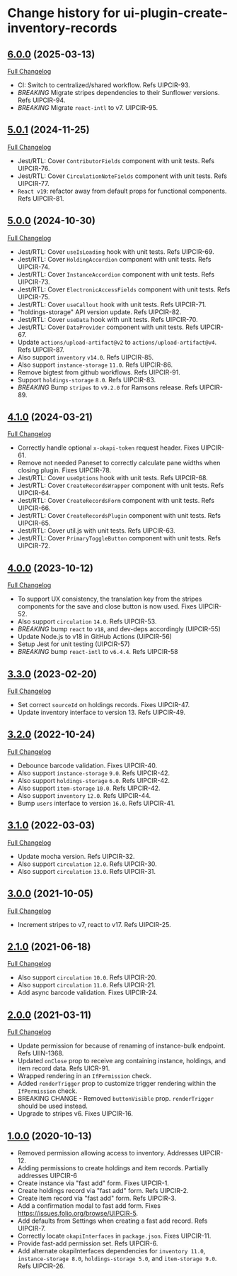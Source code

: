 # Change history for ui-plugin-create-inventory-records

## [6.0.0](https://github.com/folio-org/ui-plugin-create-inventory-records/tree/v6.0.0) (2025-03-13)
[Full Changelog](https://github.com/folio-org/ui-plugin-create-inventory-records/compare/v5.0.1...v6.0.0)

* CI: Switch to centralized/shared workflow. Refs UIPCIR-93.
* *BREAKING* Migrate stripes dependencies to their Sunflower versions. Refs UIPCIR-94.
* *BREAKING* Migrate `react-intl` to v7. UIPCIR-95.

## [5.0.1](https://github.com/folio-org/ui-plugin-create-inventory-records/tree/v5.0.1) (2024-11-25)
[Full Changelog](https://github.com/folio-org/ui-plugin-create-inventory-records/compare/v5.0.0...v5.0.1)

* Jest/RTL: Cover `ContributorFields` component with unit tests. Refs UIPCIR-76.
* Jest/RTL: Cover `CirculationNoteFields` component with unit tests. Refs UIPCIR-77.
* `React v19`: refactor away from default props for functional components. Refs UIPCIR-81.

## [5.0.0](https://github.com/folio-org/ui-plugin-create-inventory-records/tree/v5.0.0) (2024-10-30)
[Full Changelog](https://github.com/folio-org/ui-plugin-create-inventory-records/compare/v4.1.0...v5.0.0)

* Jest/RTL: Cover `useIsLoading` hook with unit tests. Refs UIPCIR-69.
* Jest/RTL: Cover `HoldingAccordion` component with unit tests. Refs UIPCIR-74.
* Jest/RTL: Cover `InstanceAccordion` component with unit tests. Refs UIPCIR-73.
* Jest/RTL: Cover `ElectronicAccessFields` component with unit tests. Refs UIPCIR-75.
* Jest/RTL: Cover `useCallout` hook with unit tests. Refs UIPCIR-71.
* "holdings-storage" API version update. Refs UIPCIR-82.
* Jest/RTL: Cover `useData` hook with unit tests. Refs UIPCIR-70.
* Jest/RTL: Cover `DataProvider` component with unit tests. Refs UIPCIR-67.
* Update `actions/upload-artifact@v2` to `actions/upload-artifact@v4`. Refs UIPCIR-87.
* Also support `inventory` `v14.0`. Refs UIPCIR-85.
* Also support `instance-storage` `11.0`. Refs UIPCIR-86.
* Remove bigtest from github workflows. Refs UIPCIR-91.
* Support `holdings-storage` `8.0`. Refs UIPCIR-83.
* *BREAKING* Bump `stripes` to `v9.2.0` for Ramsons release. Refs UIPCIR-89.

## [4.1.0](https://github.com/folio-org/ui-plugin-create-inventory-records/tree/v4.1.0) (2024-03-21)
[Full Changelog](https://github.com/folio-org/ui-plugin-create-inventory-records/compare/v4.0.0...v4.1.0)

* Correctly handle optional `x-okapi-token` request header. Fixes UIPCIR-61.
* Remove not needed Paneset to correctly calculate pane widths when closing plugin. Fixes UIPCIR-78.
* Jest/RTL: Cover `useOptions` hook with unit tests. Refs UIPCIR-68.
* Jest/RTL: Cover `CreateRecordsWrapper` component with unit tests. Refs UIPCIR-64.
* Jest/RTL: Cover `CreateRecordsForm` component with unit tests. Refs UIPCIR-66.
* Jest/RTL: Cover `CreateRecordsPlugin` component with unit tests. Refs UIPCIR-65.
* Jest/RTL: Cover util.js with unit tests. Refs UIPCIR-63.
* Jest/RTL: Cover `PrimaryToggleButton` component with unit tests. Refs UIPCIR-72.

## [4.0.0](https://github.com/folio-org/ui-plugin-create-inventory-records/tree/v4.0.0) (2023-10-12)
[Full Changelog](https://github.com/folio-org/ui-plugin-create-inventory-records/compare/v3.3.0...v4.0.0)

* To support UX consistency, the translation key from the stripes components for the save and close button is now used. Fixes UIPCIR-52.
* Also support `circulation` `14.0`. Refs UIPCIR-53.
* *BREAKING* bump `react` to `v18`, and dev-deps accordingly (UIPCIR-55)
* Update Node.js to v18 in GitHub Actions (UIPCIR-56)
* Setup Jest for unit testing (UIPCIR-57)
* *BREAKING* bump `react-intl` to `v6.4.4`. Refs UIPCIR-58

## [3.3.0](https://github.com/folio-org/ui-plugin-create-inventory-records/tree/v3.3.0) (2023-02-20)
[Full Changelog](https://github.com/folio-org/ui-plugin-create-inventory-records/compare/v3.2.0...v3.3.0)

* Set correct `sourceId` on holdings records. Fixes UIPCIR-47.
* Update inventory interface to version 13. Refs UIPCIR-49.

## [3.2.0](https://github.com/folio-org/ui-plugin-create-inventory-records/tree/v3.2.0) (2022-10-24)
[Full Changelog](https://github.com/folio-org/ui-plugin-create-inventory-records/compare/v3.1.0...v3.2.0)

* Debounce barcode validation. Fixes UIPCIR-40.
* Also support `instance-storage` `9.0`. Refs UIPCIR-42.
* Also support `holdings-storage` `6.0`. Refs UIPCIR-42.
* Also support `item-storage` `10.0`. Refs UIPCIR-42.
* Also support `inventory` `12.0`. Refs UIPCIR-44.
* Bump `users` interface to version `16.0`. Refs UIPCIR-41.

## [3.1.0](https://github.com/folio-org/ui-plugin-create-inventory-records/tree/v3.1.0) (2022-03-03)
[Full Changelog](https://github.com/folio-org/ui-plugin-create-inventory-records/compare/v3.0.0...v3.1.0)

* Update mocha version. Refs UIPCIR-32.
* Also support `circulation` `12.0`. Refs UIPCIR-30.
* Also support `circulation` `13.0`. Refs UIPCIR-31.

## [3.0.0](https://github.com/folio-org/ui-plugin-create-inventory-records/tree/v3.0.0) (2021-10-05)
[Full Changelog](https://github.com/folio-org/ui-plugin-create-inventory-records/compare/v2.1.0...v3.0.0)

* Increment stripes to v7, react to v17. Refs UIPCIR-25.

## [2.1.0](https://github.com/folio-org/ui-plugin-create-inventory-records/tree/v2.1.0) (2021-06-18)
[Full Changelog](https://github.com/folio-org/ui-plugin-create-inventory-records/compare/v2.0.0...v2.1.0)

* Also support `circulation` `10.0`. Refs UIPCIR-20.
* Also support `circulation` `11.0`. Refs UIPCIR-21.
* Add async barcode validation. Fixes UIPCIR-24.

## [2.0.0](https://github.com/folio-org/ui-plugin-create-inventory-records/tree/v2.0.0) (2021-03-11)
[Full Changelog](https://github.com/folio-org/ui-plugin-create-inventory-records/compare/v1.0.0...v2.0.0)

* Update permission for because of renaming of instance-bulk endpoint. Refs UIIN-1368.
* Updated `onClose` prop to receive arg containing instance, holdings, and item record data. Refs UICR-91.
* Wrapped rendering in an `IfPermission` check.
* Added `renderTrigger` prop to customize trigger rendering within the `IfPermission` check.
* BREAKING CHANGE - Removed `buttonVisible` prop. `renderTrigger` should be used instead.
* Upgrade to stripes v6. Fixes UIPCIR-16.

## [1.0.0](https://github.com/folio-org/ui-plugin-create-inventory-records/tree/v1.0.0) (2020-10-13)

* Removed permission allowing access to inventory.  Addresses UIPCIR-12.
* Adding permissions to create holdings and item records.  Partially addresses UIPCIR-6
* Create instance via "fast add" form. Fixes UIPCIR-1.
* Create holdings record via "fast add" form. Refs UIPCIR-2.
* Create item record via "fast add" form. Refs UIPCIR-3.
* Add a confirmation modal to fast add form. Fixes https://issues.folio.org/browse/UIPCIR-5.
* Add defaults from Settings when creating a fast add record. Refs UIPCIR-7.
* Correctly locate `okapiInterfaces` in `package.json`. Fixes UIPCIR-11.
* Provide fast-add permission set. Refs UIPCIR-6.
* Add alternate okapiInterfaces dependencies for `inventory 11.0`, `instance-storage 8.0`, `holdings-storage 5.0`, and `item-storage 9.0`. Refs UIPCIR-26.
